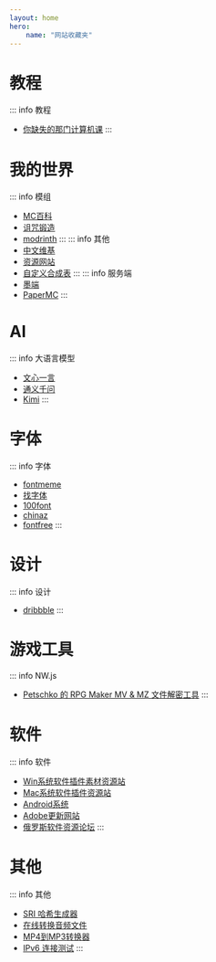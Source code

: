 ```yaml
---
layout: home
hero:
    name: "网站收藏夹"
---
```


# 教程
::: info 教程
- [你缺失的那门计算机课](https://www.criwits.top/missing/)
:::

# 我的世界
::: info 模组
- [MC百科](https://www.mcmod.cn/)
- [诅咒锻造](https://www.curseforge.com/)
- [modrinth](https://modrinth.com/)
:::
::: info 其他
- [中文维基](https://zh.minecraft.wiki/)
- [资源网站](https://www.planetminecraft.com/)
- [自定义合成表](https://crafting.thedestruc7i0n.ca/)
:::
::: info 服务端
- [墨端](https://mohistmc.com/)
- [PaperMC](https://papermc.io/)
:::

# AI
::: info 大语言模型
- [文心一言](https://yiyan.baidu.com/)
- [通义千问](https://tongyi.aliyun.com/)
- [Kimi](https://kimi.moonshot.cn/)
:::

# 字体
::: info 字体
- [fontmeme](https://fontmeme.com/)
- [找字体](https://zfont.cn/)
- [100font](https://www.100font.com/)
- [chinaz](https://font.chinaz.com/)
- [fontfree](https://fontfree.me/)
:::

# 设计
::: info 设计
- [dribbble](https://dribbble.com/)
:::

# 游戏工具
::: info NW.js
- [Petschko 的 RPG Maker MV & MZ 文件解密工具](https://petschko.org/tools/mv_decrypter/index.html)
:::

# 软件
::: info 软件
- [Win系统软件插件素材资源站](https://positiverecords.ru/)
- [Mac系统软件插件资源站](https://appstorrent.ru/)
- [Android系统](https://androeed.ru/)
- [Adobe更新网站](https://w14.monkrus.ws/)
- [俄罗斯软件资源论坛](https://softoroom.org/)
:::

# 其他
::: info 其他
- [SRI 哈希生成器](https://www.srihash.org/)
- [在线转换音频文件](https://www.aconvert.com/cn/audio/)
- [MP4到MP3转换器](https://www.freeconvert.com/zh/mp4-to-mp3)
- [IPv6 连接测试](https://test-ipv6.com/)
:::
